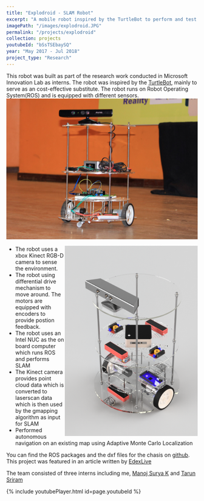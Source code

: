 ```yaml
---
title: "Explodroid - SLAM Robot"
excerpt: "A mobile robot inspired by the TurtleBot to perform and test different SLAM Algorithms. It uses a XBOX Kinect Camera to sense environments and uses an Intel Celeron based NUC commputer as its brain. The robot runs on ROS and uses the gmapping package to perform SLAM. The robot can be remotely controlled using SSH and it has encoders to get feedback."
imagePath: "/images/explodroid.JPG"
permalink: "/projects/explodroid"
collection: projects
youtubeId: "bSsTSEbaySQ"
year: "May 2017 - Jul 2018"
project_type: "Research"
---
```


This robot was built as part of the research work conducted in Microsoft Innovation Lab as interns. The robot was inspired by the [TurtleBot](https://www.turtlebot.com/), mainly to serve as an cost-effective substitute. The robot runs on Robot Operating System(ROS) and is equipped with different sensors. 
<img src="/images/explodroid.JPG" />

<img style="float: right; width: 350px" src="/images/exploRenders.png" />

* The robot uses a xbox Kinect RGB-D camera to sense the environment.
* The robot using differential drive mechanism to move around. The motors are equipped with encoders to provide postion feedback.
* The robot uses an Intel NUC as the on board computer which runs ROS and performs SLAM
* The Kinect camera provides point cloud data which is converted to laserscan data which is then used by the gmapping algorithm as input for SLAM
* Performed autonomous navigation on an existing map using Adaptive Monte Carlo Localization

You can find the ROS packages and the dxf files for the chasis on [github](https://github.com/Prassi07/ExploDroid_Package). This project was featured in an article written by [EdexLive](https://www.edexlive.com/live-story/2017/aug/30/these-1040.html)

The team consisted of three interns including me, [Manoj Surya K](https://sites.google.com/view/manojsuryakashi) and [Tarun Sriram](https://www.linkedin.com/in/tarun-sriram-3b584b177/)

{% include youtubePlayer.html id=page.youtubeId %}